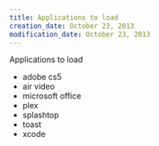 ```yaml
---
title: Applications to load
creation_date: October 23, 2013
modification_date: October 23, 2013
---
```



Applications to load
- adobe cs5
- air video
- microsoft office
- plex
- splashtop
- toast 
- xcode


